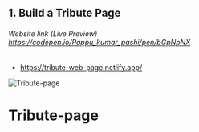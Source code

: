 ## 1. Build a Tribute Page

###### Website link (Live Preview) https://codepen.io/Pappu_kumar_pashi/pen/bGpNpNX

- https://tribute-web-page.netlify.app/

![Tribute-page](https://user-images.githubusercontent.com/46879554/89564097-204f6b80-d83a-11ea-93a9-c88ff7922843.png)

# Tribute-page
